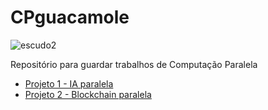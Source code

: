 # CPguacamole

![escudo2](https://img.shields.io/badge/license-MIT-green)

Repositório para guardar trabalhos de Computação Paralela

- [Projeto 1 - IA paralela](https://github.com/GustavoLR548/kmeans_imageSegmentation)
- [Projeto 2 - Blockchain paralela](https://github.com/GustavoLR548/TestChain-Parallel)

